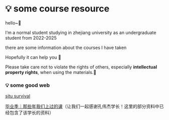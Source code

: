# 💡 some course resource

hello~🎇

I‘m a normal student studying in zhejiang university as an undergraduate student from 2022-2025

there are some information about the courses I have taken

Hopefully it can help you 🥰

Please take care not to violate the rights of others, especially **intellectual property rights**, when using the materials.🫡

### 💡 some good web

[sjtu survival](https://survivesjtu.gitbook.io/survivesjtumanual/ "上海交通大学生存手册")

[毕业季｜那些年我们上过的课](https://mp.weixin.qq.com/s/5BP9dHwxC4wxcyy3-TmV9w)（让我们一起感谢孔伟杰学长！这里的部分资料中已经包含了该学长的资料）
